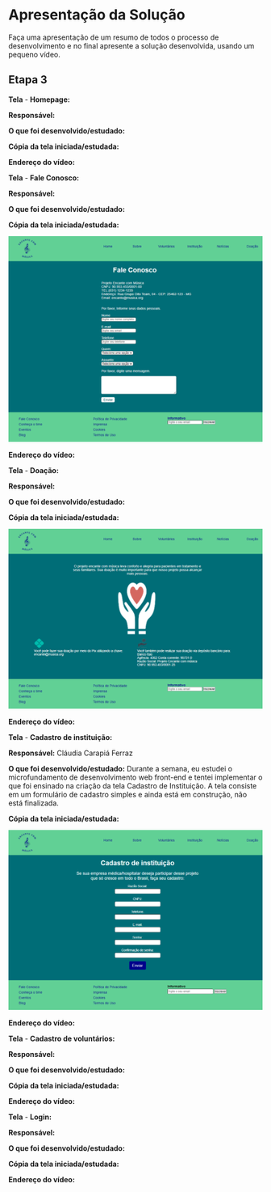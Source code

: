 # Apresentação da Solução

Faça uma apresentação de um resumo de todos o processo de desenvolvimento e no final apresente a solução desenvolvida, usando um pequeno vídeo.

## Etapa 3

**Tela** - **Homepage:**

**Responsável:**  

**O que foi desenvolvido/estudado:**

**Cópia da tela iniciada/estudada:**

**Endereço do vídeo:**




**Tela** - **Fale Conosco:**

**Responsável:**  

**O que foi desenvolvido/estudado:**

**Cópia da tela iniciada/estudada:** 

<img src="img/faleconosco.png">

**Endereço do vídeo:**




**Tela** - **Doação:**

**Responsável:**  

**O que foi desenvolvido/estudado:**

**Cópia da tela iniciada/estudada:** 

<img src="img/doacao.png">

**Endereço do vídeo:**




**Tela** - **Cadastro de instituição:**

**Responsável:**  Cláudia Carapiá Ferraz

**O que foi desenvolvido/estudado:** Durante a semana, eu estudei o microfundamento de desenvolvimento web front-end e tentei implementar o que foi ensinado na criação da tela Cadastro de Instituição. A tela consiste em um formulário de cadastro simples e ainda está em construção, não está finalizada. 

**Cópia da tela iniciada/estudada:**

 <img src="img/cadastroinstituicao.png">

**Endereço do vídeo:**




**Tela** - **Cadastro de voluntários:**

**Responsável:**  

**O que foi desenvolvido/estudado:**

**Cópia da tela iniciada/estudada:**

**Endereço do vídeo:**




**Tela** - **Login:**

**Responsável:**  

**O que foi desenvolvido/estudado:**

**Cópia da tela iniciada/estudada:**

**Endereço do vídeo:**
